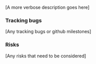 [A more verbose description goes here]

### Tracking bugs

[Any tracking bugs or github milestones]

### Risks

[Any risks that need to be considered]

